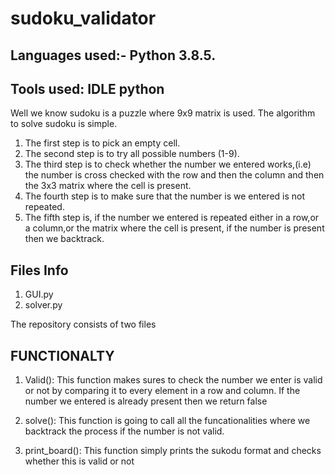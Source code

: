# sudoku_validator

## Languages used:- Python 3.8.5.
## Tools used: IDLE python


Well we know sudoku is a puzzle where 9x9 matrix is used.
The algorithm to solve sudoku is simple.

1. The first step is to pick an empty cell.
2. The second step is to try all possible numbers (1-9).
3. The third step is to check whether the number we entered works,(i.e) the number is cross checked with the row and then the column and then the 3x3 matrix where the cell is present. 
4. The fourth step is to make sure that the number is we entered is not repeated.
5. The fifth step is, if the number we entered is repeated either in a row,or a column,or the matrix where the cell is present, if the number is present then we backtrack. 

## Files Info
1. GUI.py
2. solver.py

The repository consists of two files
## FUNCTIONALTY

1. Valid():
	This function makes sures to check the number we enter is valid or not by comparing it to every element in a row and column. If the number we entered is already present then we return false

2. solve():
	This function is going to call all the funcationalities where we backtrack the process if the number is not valid.
	
3. print_board():
	This function simply prints the sukodu format and checks whether this is valid or not

